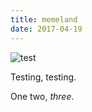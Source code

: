 ```yaml
---
title: memeland
date: 2017-04-19
---
```


![test](https://u.teknik.io/HTu5e.JPG)

Testing, testing.

One two, *three*.
